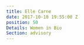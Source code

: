 ```yaml
---
title: Elle Carne
date: 2017-10-18 19:55:00 Z
position: 50
Details: Women in Bio
Section: advisory
---
```


